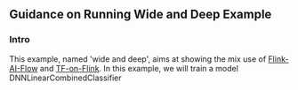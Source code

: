 ## Guidance on Running Wide and Deep Example

### Intro
This example, named 'wide and deep', aims at showing the mix use of [Flink-AI-Flow]() and [TF-on-Flink](). 
In this example, we will train a model DNNLinearCombinedClassifier  
